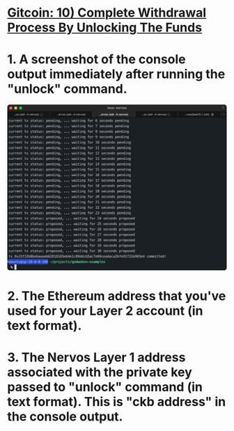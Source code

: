 # [Gitcoin: 10) Complete Withdrawal Process By Unlocking The Funds](https://gitcoin.co/issue/nervosnetwork/grants/11/100026217)

# 1. A screenshot of the console output immediately after running the "unlock" command.
![deploy img](https://github.com/walkertraylor/gitcoin_nervos/blob/main/task10/unlock.png?raw=true)

# 2. The Ethereum address that you've used for your Layer 2 account (in text format).


# 3. The Nervos Layer 1 address associated with the private key passed to "unlock" command (in text format). This is "ckb address" in the console output.

